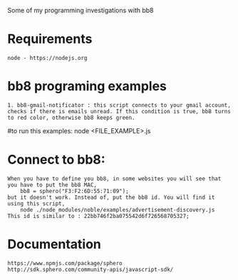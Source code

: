 Some of my programming investigations with bb8

# Requirements
	node - https://nodejs.org

# bb8 programing examples
	1. bb8-gmail-notificator : this script connects to your gmail account, checks if there is emails unread. If this condition is true, bb8 turns to red color, otherwise bb8 keeps green.

#to run this examples:
	node <FILE_EXAMPLE>.js

# Connect to bb8:
	When you have to define you bb8, in some websites you will see that you have to put the bb8 MAC, 
	 	bb8 = sphero("F3:F2:6D:55:71:09");
	but it doesn't work. Instead of, put the bb8 id. You will find it using this script, 
		node ./node_modules/noble/examples/advertisement-discovery.js
	This id is similar to : 22bb746f2ba075542d6f726568705327;

# Documentation
	https://www.npmjs.com/package/sphero
	http://sdk.sphero.com/community-apis/javascript-sdk/

